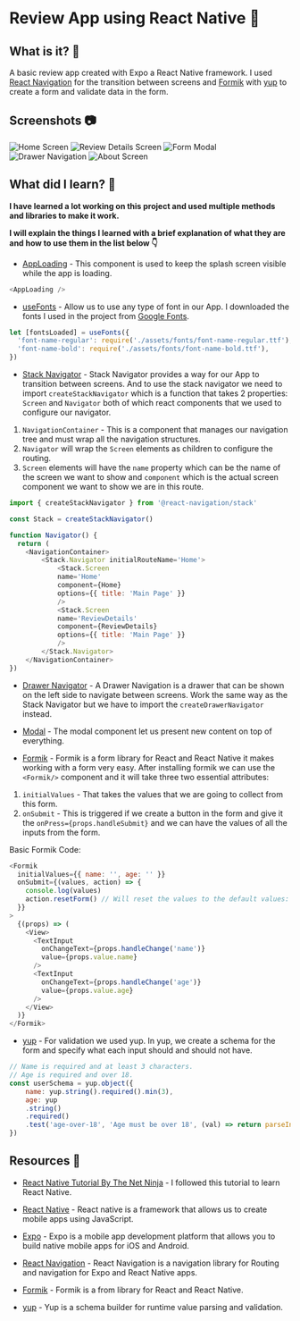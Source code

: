 # Review App using React Native 📌

## What is it? 📝

A basic review app created with Expo a React Native framework. I used [React Navigation](https://reactnavigation.org/) for the transition between screens and [Formik](https://formik.org/) with [yup](https://github.com/jquense/yup) to create a form and validate data in the form.

## Screenshots 📷

![Home Screen](./assets/Screenshots/home-screen.png)
![Review Details Screen](./assets/Screenshots/review-details-screen.png)
![Form Modal](./assets/Screenshots/form-modal.png)
![Drawer Navigation](./assets/Screenshots/drawer-navigation.png)
![About Screen](./assets/Screenshots/about-screen.png)

## What did I learn? 🤔

**I have learned a lot working on this project and used multiple methods and libraries to make it work.**

**I will explain the things I learned with a brief explanation of what they are and how to use them in the list below 👇**

- [AppLoading](https://docs.expo.dev/versions/latest/sdk/app-loading/) - This component is used to keep the splash screen visible while the app is loading.

```js
<AppLoading />
```

- [useFonts](https://docs.expo.dev/versions/latest/sdk/font/) - Allow us to use any type of font in our App. I downloaded the fonts I used in the project from [Google Fonts](https://fonts.google.com/).

```js
let [fontsLoaded] = useFonts({
  'font-name-regular': require('./assets/fonts/font-name-regular.ttf'),
  'font-name-bold': require('./assets/fonts/font-name-bold.ttf'),
})
```

- [Stack Navigator](https://reactnavigation.org/docs/hello-react-navigation) - Stack Navigator provides a way for our App to transition between screens. And to use the stack navigator we need to import `createStackNavigator` which is a function that takes 2 properties: `Screen` and `Navigator` both of which react components that we used to configure our navigator.

1. `NavigationContainer` - This is a component that manages our navigation tree and must wrap all the navigation structures.
1. `Navigator` will wrap the `Screen` elements as children to configure the routing.
1. `Screen` elements will have the `name` property which can be the name of the screen we want to show and `component` which is the actual screen component we want to show we are in this route.

```js
import { createStackNavigator } from '@react-navigation/stack'

const Stack = createStackNavigator()

function Navigator() {
  return (
    <NavigationContainer>
        <Stack.Navigator initialRouteName='Home'>
            <Stack.Screen
            name='Home'
            component={Home}
            options={{ title: 'Main Page' }}
            />
            <Stack.Screen
            name='ReviewDetails'
            component={ReviewDetails}
            options={{ title: 'Main Page' }}
            />
        </Stack.Navigator>
    </NavigationContainer>
})
```

- [Drawer Navigator](https://reactnavigation.org/docs/drawer-based-navigation) - A Drawer Navigation is a drawer that can be shown on the left side to navigate between screens. Work the same way as the Stack Navigator but we have to import the `createDrawerNavigator` instead.

- [Modal](https://docs.expo.dev/versions/latest/react-native/modal/) - The modal component let us present new content on top of everything.

- [Formik](https://formik.org/) - Formik is a form library for React and React Native it makes working with a form very easy. After installing formik we can use the `<Formik/>` component and it will take three two essential attributes:

1. `initialValues` - That takes the values that we are going to collect from this form.
1. `onSubmit` - This is triggered if we create a button in the form and give it the `onPress={props.handleSubmit}` and we can have the values of all the inputs from the form.

Basic Formik Code:

```js
<Formik
  initialValues={{ name: '', age: '' }}
  onSubmit={(values, action) => {
    console.log(values)
    action.resetForm() // Will reset the values to the default values:  { name: '', age: '' }
  }}
>
  {(props) => (
    <View>
      <TextInput
        onChangeText={props.handleChange('name')}
        value={props.value.name}
      />
      <TextInput
        onChangeText={props.handleChange('age')}
        value={props.value.age}
      />
    </View>
  )}
</Formik>
```

- [yup](https://github.com/jquense/yup) - For validation we used yup. In yup, we create a schema for the form and specify what each input should and should not have.

```js
// Name is required and at least 3 characters.
// Age is required and over 18.
const userSchema = yup.object({
    name: yup.string().required().min(3),
    age: yup
    .string()
    .required()
    .test('age-over-18', 'Age must be over 18', (val) => return parseInt(val) > 18)
})
```

## Resources 🔗

- [React Native Tutorial By The Net Ninja](https://www.youtube.com/playlist?list=PL4cUxeGkcC9ixPU-QkScoRBVxtPPzVjrQ) - I followed this tutorial to learn React Native.

- [React Native](https://reactnative.dev/) - React native is a framework that allows us to create mobile apps using JavaScript.

- [Expo](https://expo.io/) - Expo is a mobile app development platform that allows you to build native mobile apps for iOS and Android.

- [React Navigation](https://reactnavigation.org/) - React Navigation is a navigation library for Routing and navigation for Expo and React Native apps.

- [Formik](https://formik.org/) - Formik is a from library for React and React Native.

- [yup](https://github.com/jquense/yup) - Yup is a schema builder for runtime value parsing and validation.
